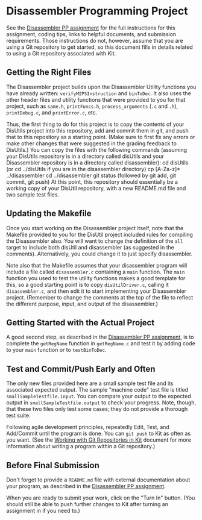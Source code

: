 # Disassembler Programming Project

See the
[Disassembler PP assignment](www.cs.kzoo.edu/cs230/Projects/DisassemblerProj.html)
for the full instructions for this assignment, coding tips, links to helpful
documents, and submission requirements.  Those instructions do not,
however, assume that you are using a Git repository to get started, so this
document fills in details related to using a Git repository associated with
Kit.

## Getting the Right Files

The Disassembler project builds upon the Disassembler Utility functions you
have already written: `verifyMIPSInstruction` and `binToDec`.
It also uses the other header files and utility functions that were
provided to you for that project, such as `same.h`, `printFuncs.h`,
`process_arguments` (`.c` and `.h`), `printDebug.c`, and `printError.c`, etc.

Thus, the first thing to do for this project is to copy the contents of your
DisUtils project into this repository, add and commit them in git, and
push that to this repository as a starting point.  (Make sure to first fix
any errors or make other changes that were suggested in the grading
feedback to DisUtils.)  You can copy the files with the following commands
(assuming your DisUtils repository is in a directory called disUtils and
your Disassembler repository is in a directory called disassembler):
    cd disUtils     (or cd ../disUtils if you are in the disassembler directory)
    cp [A-Za-z]* ../disassembler
    cd ../disassembler
    git status     (followed by git add, git commit, git push)
At this point, this repository should essentially
be a working copy of your DisUtil repository, with a new README.md file
and two sample test files.

## Updating the Makefile

Once you start working on the Disassembler project itself, note that the
Makefile provided to you for the DisUtil project included rules for
compiling the Disassembler also.  You will want to change the definition of
the `all` target to include both disUtil and disassembler (as suggested in
the comments).  Alternatively, you could change it to just specify
disassembler.

Note also that the Makefile assumes that your disassembler program will
include a file called `disassembler.c` containing a `main` function.  The
`main` function you used to test the utility functions makes a good
template for this, so a good starting point is to copy `disUtilDriver.c`,
calling it `disassembler.c`, and then edit it to start implementing your
Disassembler project.  (Remember to change the comments at the top of the
file to reflect the different purpose, input, and output of the
disassembler.)

## Getting Started with the Actual Project

A good second step, as described in the 
[Disassembler PP
assignment](www.cs.kzoo.edu/cs230/Projects/DisassemblerProj.html), is to
complete the `getRegName` function in `getRegName.c` and test it by adding
code to your `main` function or to `testBinToDec`.

## Test and Commit/Push Early and Often

The only new files provided here are a small sample test file and its
associated expected output.  The sample "machine code" test file is titled
`smallSampleTestfile.input`.    You can compare your output to the expected
output in `smallSampleTestfile.output` to check your progress.  Note, though,
that these two files only test some cases; they do not provide a thorough
test suite.

Following agile development principles, repeatedly Edit, Test, and Add/Commit
until the program is done. You can `git push` to Kit as often as you want.
(See the [Working with Git Repositories in
Kit](http://www.cs.kzoo.edu/CSShared/HelpFiles/Kit/RepositoryAssignments.md)
document for more information about writing a program within a Git
repository.)

## Before Final Submission

Don't forget to provide a `README.md` file with external documentation about
your program, as described in the 
[Disassembler PP assignment](www.cs.kzoo.edu/cs230/Projects/DisassemblerProj.html).

When you are ready to submit your work, click on the "Turn In"
button. (You should still be able to push further changes to Kit
after turning an assignment in if you need to.)

